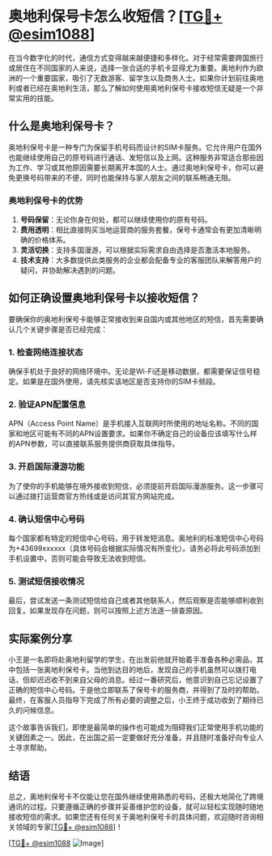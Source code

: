 # 奥地利保号卡怎么收短信？[[TG💪+ @esim1088](https://t.me/s/esim1088)]

在当今数字化的时代，通信方式变得越来越便捷和多样化。对于经常需要跨国旅行或居住在不同国家的人来说，选择一张合适的手机卡显得尤为重要。奥地利作为欧洲的一个重要国家，吸引了无数游客、留学生以及商务人士。如果你计划前往奥地利或者已经在奥地利生活，那么了解如何使用奥地利保号卡接收短信无疑是一个非常实用的技能。

## 什么是奥地利保号卡？

奥地利保号卡是一种专门为保留手机号码而设计的SIM卡服务。它允许用户在国外也能继续使用自己的原号码进行通话、发短信以及上网。这种服务非常适合那些因为工作、学习或其他原因需要长期离开本国的人士。通过奥地利保号卡，你可以避免更换号码带来的不便，同时也能保持与家人朋友之间的联系畅通无阻。

### 奥地利保号卡的优势

1. **号码保留**：无论你身在何处，都可以继续使用你的原有号码。
2. **费用透明**：相比直接购买当地运营商的服务套餐，保号卡通常会有更加清晰明确的价格体系。
3. **灵活切换**：支持多国漫游，可以根据实际需求自由选择是否激活本地服务。
4. **技术支持**：大多数提供此类服务的企业都会配备专业的客服团队来解答用户的疑问，并协助解决遇到的问题。

## 如何正确设置奥地利保号卡以接收短信？

要确保你的奥地利保号卡能够正常接收到来自国内或其他地区的短信，首先需要确认几个关键步骤是否已经完成：

### 1. 检查网络连接状态
确保手机处于良好的网络环境中。无论是Wi-Fi还是移动数据，都需要保证信号稳定。如果是在国外使用，请先核实该地区是否支持你的SIM卡频段。

### 2. 验证APN配置信息
APN（Access Point Name）是手机接入互联网时所使用的地址名称。不同的国家和地区可能有不同的APN设置要求。如果你不确定自己的设备应该填写什么样的APN参数，可以直接联系服务提供商获取具体指导。

### 3. 开启国际漫游功能
为了使你的手机能够在境外接收到短信，必须提前开启国际漫游服务。这一步骤可以通过拨打运营商官方热线或是访问其官方网站完成。

### 4. 确认短信中心号码
每个国家都有特定的短信中心号码，用于转发短消息。奥地利的标准短信中心号码为+43699xxxxxx（具体号码会根据实际情况有所变化）。请务必将此号码添加到手机设置中，否则可能会导致无法收到短信。

### 5. 测试短信接收情况
最后，尝试发送一条测试短信给自己或者其他联系人，然后观察是否能够顺利收到回复。如果发现存在问题，则可以按照上述方法逐一排查原因。

## 实际案例分享

小王是一名即将赴奥地利留学的学生，在出发前他就开始着手准备各种必需品，其中包括一张奥地利保号卡。当他到达目的地后，发现自己的手机虽然可以拨打电话，但却迟迟收不到来自父母的消息。经过一番研究后，他意识到自己忘记设置了正确的短信中心号码。于是他立即联系了保号卡的服务商，并得到了及时的帮助。最终，在客服人员指导下完成了所有必要的调整之后，小王终于成功收到了期待已久的问候信息。

这个故事告诉我们，即使是最简单的操作也可能成为阻碍我们正常使用手机功能的关键因素之一。因此，在出国之前一定要做好充分准备，并且随时准备好向专业人士寻求帮助。

## 结语

总之，奥地利保号卡不仅能让您在国外继续使用熟悉的号码，还极大地简化了跨境通讯的过程。只要遵循正确的步骤并妥善维护您的设备，就可以轻松实现随时随地接收短信的需求。如果您还有任何关于奥地利保号卡的具体问题，欢迎随时咨询相关领域的专家[[TG💪+ @esim1088](https://t.me/s/esim1088)]！

[[TG💪+ @esim1088](https://t.me/s/esim1088) ![Image](https://i.postimg.cc/4NQfJmqS/Snipaste-2025-05-13-00-14-12.png)]